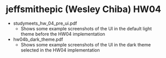 # jeffsmithepic (Wesley Chiba) HW04
- studymeets_hw_04_pre_ui.pdf
    - Shows some example screenshots of the UI in the default light theme before the HW04 implementation
- hw04b_dark_theme.pdf
    - Shows some example screenshots of the UI in the dark theme selected in the HW04 implementation
